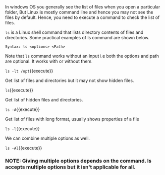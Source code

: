 
## #

In windows OS you generally see the list of files when you open a particular folder, But Linux is mostly command line and hence you may not see the files by default. Hence, you need to execute a command to check the list of files.

`ls` is a Linux shell command that lists directory contents of files and directories. Some practical examples of ls command are shown below.

`Syntax: ls <options> <Path>`

Note that `ls` command works without an input i.e both the options and path are optional. It works with or without them.

`ls -lt /opt`{{execute}}

Get list of files and directories but it may not show hidden files.

`ls`{{execute}} 

Get list of hidden files and directories.

`ls -A`{{execute}}

Get list of files with long format, usually shows properties of a file

`ls -l`{{execute}} 

 We can combine multiple options as well.

`ls -Al`{{execute}}

### NOTE: Giving multiple options depends on the command. ls accepts multiple options but it isn't applicable for all.